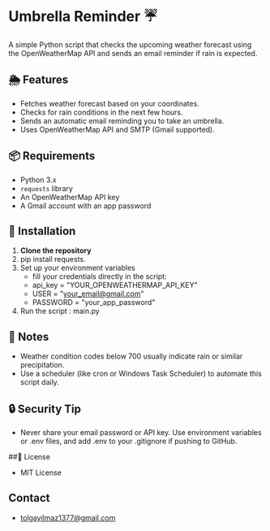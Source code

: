 # Umbrella Reminder ☔

A simple Python script that checks the upcoming weather forecast using the OpenWeatherMap API and sends an email reminder if rain is expected.

## 🌦️ Features

- Fetches weather forecast based on your coordinates.
- Checks for rain conditions in the next few hours.
- Sends an automatic email reminding you to take an umbrella.
- Uses OpenWeatherMap API and SMTP (Gmail supported).

## 📦 Requirements

- Python 3.x
- `requests` library
- An OpenWeatherMap API key
- A Gmail account with an app password

## 🔧 Installation
1. **Clone the repository**
2. pip install requests.
3. Set up your environment variables
    - fill your credentials directly in the script:
    - api_key = "YOUR_OPENWEATHERMAP_API_KEY"
    - USER = "your_email@gmail.com"
    - PASSWORD = "your_app_password"
4. Run the script : main.py

## 📌 Notes
- Weather condition codes below 700 usually indicate rain or similar precipitation.
- Use a scheduler (like cron or Windows Task Scheduler) to automate this script daily.

## 🔒 Security Tip
- Never share your email password or API key. Use environment variables or .env files, and add .env to your .gitignore if pushing to GitHub.

##📄 License
- MIT License

## Contact
- tolgayilmaz1377@gmail.com
